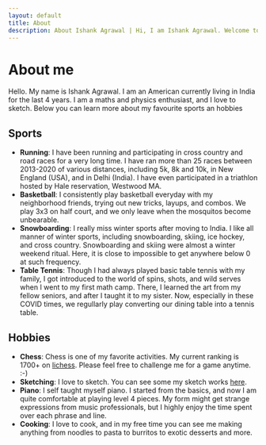 ```yaml
---
layout: default
title: About
description: About Ishank Agrawal | Hi, I am Ishank Agrawal. Welcome to my website. Here you can learn all about me, my awards and you can see my sketches.
---
```


# About me
Hello. My name is Ishank Agrawal. I am an American currently living in India for the last 4 years. I am a maths and physics enthusiast, and I love to sketch. Below you can learn more about my favourite sports an hobbies

## Sports
- **Running**: I have been running and participating in cross country and road races for a very long time. I have ran more than 25 races between 2013-2020 of various distances, including 5k, 8k and 10k, in New England (USA), and in Delhi (India). I have even participated in a triathlon hosted by Hale reservation, Westwood MA.
- **Basketball**: I consistently play basketball everyday with my neighborhood friends, trying out new tricks, layups, and combos. We play 3x3 on half court, and we only leave when the mosquitos become unbearable.
- **Snowboarding**: I really miss winter sports after moving to India. I like all manner of winter sports, including snowboarding, skiing, ice hockey, and cross country. Snowboarding and skiing were almost a winter weekend ritual. Here, it is close to impossible to get anywhere below 0 at such frequency.
- **Table Tennis**: Though I had always played basic table tennis with my family, I got introduced to the world of spins, shots, and wild serves when I went to my first math camp. There, I learned the art from my fellow seniors, and after I taught it to my sister. Now, especially in these COVID times, we regullarly play converting our dining table into a tennis table.

## Hobbies
- **Chess**: Chess is one of my favorite activities. My current ranking is 1700+ on [lichess](https://lichess.org/@/ishu_agr). Please feel free to challenge me for a game anytime. :-)
- **Sketching**: I love to sketch. You can see some my sketch works [here](/sketches).
- **Piano**: I self taught myself piano. I started from the basics, and now I am quite comfortable at playing level 4 pieces. My form might get strange expressions from music professionals, but I highly enjoy the time spent over each phrase and line.
- **Cooking**: I love to cook, and in my free time you can see me making anything from noodles to pasta to burritos to exotic desserts and more.